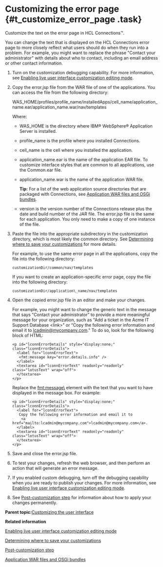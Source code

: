 # Customizing the error page {#t_customize_error_page .task}

Customize the text on the error page in HCL Connections™.

You can change the text that is displayed on the HCL Connections error page to more closely reflect what users should do when they run into a problem. For example, you might want to replace the phrase "Contact your administrator" with details about who to contact, including an email address or other contact information.

1.  Turn on the customization debugging capability. For more information, see [Enabling live user interface customization editing mode](t_customize_enable_custom_debugging.md).

2.  Copy the error.jsp file from the WAR file of one of the applications. You can access the file from the following directory:

    WAS\_HOME/profiles/profile\_name/installedApps/cell\_name/application\_name.ear/application\_name.war/nav/templates

    Where:

    -   WAS\_HOME is the directory where IBM® WebSphere® Application Server is installed.
    -   profile\_name is the profile where you installed Connections.
    -   cell\_name is the cell where you installed the application.
    -   application\_name.ear is the name of the application EAR file. To customize interface styles that are common to all applications, use the Common.ear file.
    -   application\_name.war is the name of the application WAR file.

        **Tip:** For a list of the web application source directories that are packaged with Connections, see [Application WAR files and OSGi bundles](r_customize_war_osgi_file_locations.md).

    -   version is the version number of the Connections release plus the date and build number of the JAR file.
    The error.jsp file is the same for each application. You only need to make a copy of one instance of the file.

3.  Paste the file into the appropriate subdirectory in the customization directory, which is most likely the common directory. See [Determining where to save your customizations](t_customize_find_custom_directory.md) for more details.

    For example, to use the same error page in all the applications, copy the file into the following directory:

    ```
    customizationDir/common/nav/templates
    ```

    If you want to create an application-specific error page, copy the file into the following directory:

    ```
    customizationDir/application\_name/nav/templates
    ```

4.  Open the copied error.jsp file in an editor and make your changes.

    For example, you might want to change the generic text in the message that says "Contact your administrator" to provide a more meaningful message for your organization, such as "Add a ticket in the Acme IT Support Database <link\>" or “Copy the following error information and email it to lcadmin@mycompany.com." To do so, look for the following block of HTML:

    ```
    <p id="lconnErrorDetails" style="display:none;" class="lconnErrorDetails">
      <label for="lconnErrorText">
       <fmt:message key="error.details.info" />
      </label>
      <textarea id="lconnErrorText" readonly="readonly" class="lotusText" wrap="off">
      </textarea>
    </p>
    ```

    Replace the <fmt:message\> element with the text that you want to have displayed in the message box. For example:

    ```
    <p id="lconnErrorDetails" style="display:none;" class="lconnErrorDetails">
      <label for="lconnErrorText">
       Copy the following error information and email it to 
        <a href="mailto:lcadmin@mycompany.com">lcadmin@mycompany.com</a>.
      </label>
      <textarea id="lconnErrorText" readonly="readonly" class="lotusText" wrap="off">
      </textarea>
    </p>
    ```

5.  Save and close the error.jsp file.

6.  To test your changes, refresh the web browser, and then perform an action that will generate an error message.

7.  If you enabled custom debugging, turn off the debugging capability when you are ready to publish your changes. For more information, see [Enabling live user interface customization editing mode](t_customize_enable_custom_debugging.md).

8.  See [Post-customization step](t_admin_common_customize_postreq.md) for information about how to apply your changes permanently.


**Parent topic:**[Customizing the user interface](../customize/t_admin_common_customize_main.md)

**Related information**  


[Enabling live user interface customization editing mode](../customize/t_customize_enable_custom_debugging.md)

[Determining where to save your customizations](../customize/t_customize_find_custom_directory.md)

[Post-customization step](../customize/t_admin_common_customize_postreq.md)

[Application WAR files and OSGi bundles](../customize/r_customize_war_osgi_file_locations.md)

